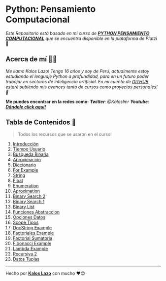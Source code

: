

# Python: Pensamiento Computacional

_Este Repositorio está basado en mi curso de [**PYTHON PENSAMIENTO COMPUTACIONAL**](https://platzi.com/clases/python-cs/) que se encuentra disponible en la plataforma de Platzi_ 🧠

## Acerca de mí  👨‍💻

_Me llamo Kalos Lazo! Tengo 16 años y soy de Perú, actualmente estoy estudiando el lenguaje Python a profundidad, para en un futuro poder trabajar en sectores de inteligencia artificial. En mi cuenta de [GITHUB](https://github.com/Kaloslmr) estaré subiendo mis avances tanto de cursos como proyectos personales! 🙌_

**Me puedes encontrar en la redes como:** 
_***Twitter***: @Kaloslmr_
_**Youtube**: [**Dándole click aquí!**](https://www.youtube.com/watch?v=f77-_eptbFUk&t=4s)_

## Tabla de Contenidos 📝
> Todos los recursos que se usaron en el curso!

 1. [Introducción](https://github.com/Kaloslmr/Python-Pensamiento/blob/master/README.md)
 2. [Tiempo Usuario](https://github.com/Kaloslmr/Python-Pensamiento/blob/master/1_tiempoUsuario.py)
 3. [Busqueda Binaria](https://github.com/Kaloslmr/Python-Pensamiento/blob/master/2_busquedabinaria.py)
 4. [Aproximación](https://github.com/Kaloslmr/Python-Pensamiento/blob/master/3_aproximacion.py)
 5. [Diccionario](https://github.com/Kaloslmr/Python-Pensamiento/blob/master/4_diccionarios.py)
 6. [For Example](https://github.com/Kaloslmr/Python-Pensamiento/blob/master/5_forExample.py)
 7. [String](https://github.com/Kaloslmr/Python-Pensamiento/blob/master/2_busquedabinaria.py)
 8. [Float](https://github.com/Kaloslmr/Python-Pensamiento/blob/master/2_busquedabinaria.py)
 9. [Enumeration](https://github.com/Kaloslmr/Python-Pensamiento/blob/master/8_enumeration.py)
 10. [Aproximation](https://github.com/Kaloslmr/Python-Pensamiento/blob/master/2_busquedabinaria.py)
 11. [Binary Search 2](https://github.com/Kaloslmr/Python-Pensamiento/blob/master/12_binaryList.py)
 12. [Binary Search 1](https://github.com/Kaloslmr/Python-Pensamiento/blob/master/11_binarySearch.py)
 13. [Binary List](https://github.com/Kaloslmr/Python-Pensamiento/blob/master/2_busquedabinaria.py)
 14. [Funciones Abstraccion](https://github.com/Kaloslmr/Python-Pensamiento/blob/master/13_funcionesAbstraccion.py)
 15. [Opciones Datos](https://github.com/Kaloslmr/Python-Pensamiento/blob/master/14_opcionesDatos.py)
 16. [Scope Tipos](https://github.com/Kaloslmr/Python-Pensamiento/blob/master/15_scopeTypes.py)
 17. [DocString Example](https://github.com/Kaloslmr/Python-Pensamiento/blob/master/16_docstringExample.py)
 18. [Factoriales Example](https://github.com/Kaloslmr/Python-Pensamiento/blob/master/17_factorialesExample.py)
 19. [Factorial Sumatoria](https://github.com/Kaloslmr/Python-Pensamiento/blob/master/2_busquedabinaria.py)
 20. [Fibonacci Example](https://github.com/Kaloslmr/Python-Pensamiento/blob/master/19_fibonacciExample.py)
 21. [Lambda Example](https://github.com/Kaloslmr/Python-Pensamiento/blob/master/20_lambdaExample.py)
 22. [Recursiva 2](https://github.com/Kaloslmr/Python-Pensamiento/blob/master/20_recursiva2.py)
 23. [Datos Tuplas](https://github.com/Kaloslmr/Python-Pensamiento/blob/master/21_datosTuplas.py)


---
Hecho por [**Kalos Lazo**](https://github.com/Kaloslmr) con mucho ❤️😊


